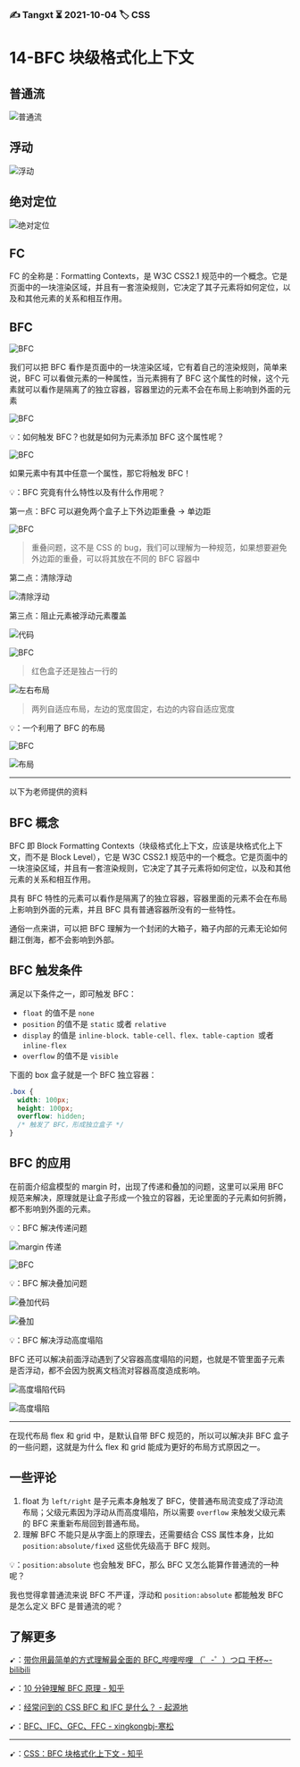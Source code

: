### ✍️ Tangxt ⏳ 2021-10-04 🏷️ CSS

# 14-BFC 块级格式化上下文

## 普通流

![普通流](assets/img/2021-10-04-15-35-19.png)

## 浮动

![浮动](assets/img/2021-10-04-15-37-28.png)

## 绝对定位

![绝对定位](assets/img/2021-10-04-15-38-42.png)

## FC

FC 的全称是：Formatting Contexts，是 W3C CSS2.1 规范中的一个概念。它是页面中的一块渲染区域，并且有一套渲染规则，它决定了其子元素将如何定位，以及和其他元素的关系和相互作用。

## BFC

![BFC](assets/img/2021-10-04-15-41-55.png)

我们可以把 BFC 看作是页面中的一块渲染区域，它有着自己的渲染规则，简单来说，BFC 可以看做元素的一种属性，当元素拥有了 BFC 这个属性的时候，这个元素就可以看作是隔离了的独立容器，容器里边的元素不会在布局上影响到外面的元素

![BFC](assets/img/2021-10-04-15-46-22.png)

💡：如何触发 BFC？也就是如何为元素添加 BFC 这个属性呢？

![BFC](assets/img/2021-10-04-15-51-45.png)

如果元素中有其中任意一个属性，那它将触发 BFC！

💡：BFC 究竟有什么特性以及有什么作用呢？

第一点：BFC 可以避免两个盒子上下外边距重叠 -> 单边距

![BFC](assets/img/2021-10-04-15-56-18.png)

> 重叠问题，这不是 CSS 的 bug，我们可以理解为一种规范，如果想要避免外边距的重叠，可以将其放在不同的 BFC 容器中

第二点：清除浮动

![清除浮动](assets/img/2021-10-04-15-58-21.png)

第三点：阻止元素被浮动元素覆盖

![代码](assets/img/2021-10-04-16-03-43.png)

![BFC](assets/img/2021-10-04-16-05-48.png)

> 红色盒子还是独占一行的

![左右布局](assets/img/2021-10-04-16-16-46.png)

> 两列自适应布局，左边的宽度固定，右边的内容自适应宽度

💡：一个利用了 BFC 的布局

![BFC](assets/img/2021-10-04-16-09-16.png)

![布局](assets/img/2021-10-04-16-09-43.png)

---

以下为老师提供的资料

## BFC 概念

BFC 即 Block Formatting Contexts（块级格式化上下文，应该是块格式化上下文，而不是 Block Level），它是 W3C CSS2.1 规范中的一个概念。它是页面中的一块渲染区域，并且有一套渲染规则，它决定了其子元素将如何定位，以及和其他元素的关系和相互作用。

具有 BFC 特性的元素可以看作是隔离了的独立容器，容器里面的元素不会在布局上影响到外面的元素，并且 BFC 具有普通容器所没有的一些特性。

通俗一点来讲，可以把 BFC 理解为一个封闭的大箱子，箱子内部的元素无论如何翻江倒海，都不会影响到外部。

## BFC 触发条件

满足以下条件之一，即可触发 BFC：

- `float` 的值不是 `none`
- `position` 的值不是 `static` 或者 `relative`
- `display` 的值是 `inline-block、table-cell、flex、table-caption `或者 `inline-flex`
- `overflow` 的值不是 `visible`

下面的 box 盒子就是一个 BFC 独立容器：

``` css
.box {
  width: 100px;
  height: 100px;
  overflow: hidden;
  /* 触发了 BFC，形成独立盒子 */
}
```

## BFC 的应用

在前面介绍盒模型的 margin 时，出现了传递和叠加的问题，这里可以采用 BFC 规范来解决，原理就是让盒子形成一个独立的容器，无论里面的子元素如何折腾，都不影响到外面的元素。

💡：BFC 解决传递问题

![margin 传递](assets/img/2021-10-04-18-03-30.png)

![BFC](assets/img/2021-10-04-18-04-31.png)

💡：BFC 解决叠加问题

![叠加代码](assets/img/2021-10-04-18-09-26.png)

![叠加](assets/img/2021-10-04-18-07-55.png)

💡：BFC 解决浮动高度塌陷

BFC 还可以解决前面浮动遇到了父容器高度塌陷的问题，也就是不管里面子元素是否浮动，都不会因为脱离文档流对容器高度造成影响。

![高度塌陷代码](assets/img/2021-10-04-18-13-41.png)

![高度塌陷](assets/img/2021-10-04-18-12-57.png)

---

在现代布局 flex 和 grid 中，是默认自带 BFC 规范的，所以可以解决非 BFC 盒子的一些问题，这就是为什么 flex 和 grid 能成为更好的布局方式原因之一。

## 一些评论

1. float 为 `left/right` 是子元素本身触发了 BFC，使普通布局流变成了浮动流布局；父级元素因为浮动从而高度塌陷，所以需要 `overflow` 来触发父级元素的 BFC 来重新布局回到普通布局。
2. 理解 BFC 不能只是从字面上的原理去，还需要结合 CSS 属性本身，比如 `position:absolute/fixed` 这些优先级高于 BFC 规则。

💡：`position:absolute` 也会触发 BFC，那么 BFC 又怎么能算作普通流的一种呢？

我也觉得拿普通流来说 BFC 不严谨，浮动和 `position:absolute` 都能触发 BFC 是怎么定义 BFC 是普通流的呢？

## 了解更多

➹：[带你用最简单的方式理解最全面的 BFC_哔哩哔哩 （゜-゜）つロ 干杯~-bilibili](https://www.bilibili.com/s/video/BV1aZ4y1M7gW)

➹：[10 分钟理解 BFC 原理 - 知乎](https://zhuanlan.zhihu.com/p/25321647)

➹：[经常问到的 CSS BFC 和 IFC 是什么？ - 起源地](https://www.qiyuandi.com/zhanzhang/zonghe/15378.html)

➹：[BFC、IFC、GFC、FFC - xingkongbj-寒松](https://www.xingkongbj.com/blog/css/fc.html)

---

➹：[CSS：BFC 块格式化上下文 - 知乎](https://zhuanlan.zhihu.com/p/131402341)